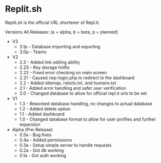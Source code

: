 # Replit.sh

Replit.sh is the official URL shortener of Repl.it.

Versions
All Releases:
(a = alpha, b = beta, p = planned)

- V3
	- 3.1p - Database importing and exporting
	- 3.0p - Teams
- V2
	- 2.3 - Added link editing ability
	- 2.23 - Key storage hotfix
	- 2.22 - Fixed error checking on main screen
	- 2.21 - Caused /wp-login.php to redirect to the dashboard
	- 2.2 - Added sitemap, robots.txt, and humans.txt
	- 2.1 - Added error handling and safer user verification
	- 2.0 - Changed database to allow for official repl.it urls to be set
- V1	
	- 1.3 - Reworked database handling, no changes to actual database
	- 1.2 - Added delete option
	- 1.1 - Added dashboard
	- 1.0 - Changed database format to allow for user profiles and further expansion
- Alpha (Pre-Release)	
	- 0.5a - Bug fixes
	- 0.4a - Added permissions
	- 0.3a - Setup simple server to handle requests
	- 0.2a - Got db working
	- 0.1a - Got auth working
